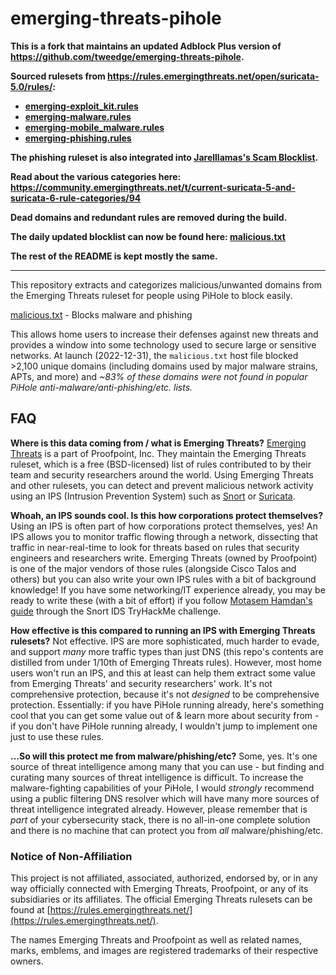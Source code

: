 # emerging-threats-pihole

**This is a fork that maintains an updated Adblock Plus version of <https://github.com/tweedge/emerging-threats-pihole>.**

**Sourced rulesets from <https://rules.emergingthreats.net/open/suricata-5.0/rules/>:**
* **[emerging-exploit_kit.rules](https://rules.emergingthreats.net/open/suricata-5.0/rules/emerging-exploit_kit.rules)**
* **[emerging-malware.rules](https://rules.emergingthreats.net/open/suricata-5.0/rules/emerging-malware.rules)**
* **[emerging-mobile_malware.rules](https://rules.emergingthreats.net/open/suricata-5.0/rules/emerging-mobile_malware.rules)**
* **[emerging-phishing.rules](https://rules.emergingthreats.net/open/suricata-5.0/rules/emerging-phishing.rules)**

**The phishing ruleset is also integrated into [Jarelllamas's Scam Blocklist](https://github.com/jarelllama/Scam-Blocklist).**

**Read about the various categories here: <https://community.emergingthreats.net/t/current-suricata-5-and-suricata-6-rule-categories/94>**

**Dead domains and redundant rules are removed during the build.**

**The daily updated blocklist can now be found here: [malicious.txt](https://raw.githubusercontent.com/jarelllama/emerging-threats-pihole/main/malicious.txt)**

**The rest of the README is kept mostly the same.**

---

This repository extracts and categorizes malicious/unwanted domains from the Emerging Threats ruleset for people using PiHole to block easily.

[malicious.txt](https://raw.githubusercontent.com/jarelllama/emerging-threats-pihole/main/malicious.txt) - Blocks malware and phishing

This allows home users to increase their defenses against new threats and provides a window into some technology used to secure large or sensitive networks. At launch (2022-12-31), the `malicious.txt` host file blocked >2,100 unique domains (including domains used by major malware strains, APTs, and more) and *~83% of these domains were not found in popular PiHole anti-malware/anti-phishing/etc. lists.*

## FAQ

**Where is this data coming from / what is Emerging Threats?** [Emerging Threats](https://doc.emergingthreats.net/bin/view/Main/EmergingFAQ) is a part of Proofpoint, Inc. They maintain the Emerging Threats ruleset, which is a free (BSD-licensed) list of rules contributed to by their team and security researchers around the world. Using Emerging Threats and other rulesets, you can detect and prevent malicious network activity using an IPS (Intrusion Prevention System) such as [Snort](https://www.snort.org/) or [Suricata](https://suricata.io/).

**Whoah, an IPS sounds cool. Is this how corporations protect themselves?** Using an IPS is often part of how corporations protect themselves, yes! An IPS allows you to monitor traffic flowing through a network, dissecting that traffic in near-real-time to look for threats based on rules that security engineers and researchers write. Emerging Threats (owned by Proofpoint) is one of the major vendors of those rules (alongside Cisco Talos and others) but you can also write your own IPS rules with a bit of background knowledge! If you have some networking/IT experience already, you may be ready to write these (with a bit of effort) if you follow [Motasem Hamdan's guide](https://www.youtube.com/watch?v=pvPdOO2VcwM) through the Snort IDS TryHackMe challenge.

**How effective is this compared to running an IPS with Emerging Threats rulesets?** Not effective. IPS are more sophisticated, much harder to evade, and support *many* more traffic types than just DNS (this repo's contents are distilled from under 1/10th of Emerging Threats rules). However, most home users won't run an IPS, and this at least can help them extract some value from Emerging Threats' and security researchers' work. It's not comprehensive protection, because it's not *designed* to be comprehensive protection. Essentially: if you have PiHole running already, here's something cool that you can get some value out of & learn more about security from - if you don't have PiHole running already, I wouldn't jump to implement one just to use these rules.

**...So will this protect me from malware/phishing/etc?** Some, yes. It's one source of threat intelligence among many that you can use - but finding and curating many sources of threat intelligence is difficult. To increase the malware-fighting capabilities of your PiHole, I would *strongly* recommend using a public filtering DNS resolver which will have many more sources of threat intelligence integrated already. However, please remember that is *part* of your cybersecurity stack, there is no all-in-one complete solution and there is no machine that can protect you from *all* malware/phishing/etc.

### Notice of Non-Affiliation

This project is not affiliated, associated, authorized, endorsed by, or in any way officially connected with Emerging Threats, Proofpoint, or any of its subsidiaries or its affiliates. The official Emerging Threats rulesets can be found at [https://rules.emergingthreats.net/](https://rules.emergingthreats.net/).

The names Emerging Threats and Proofpoint as well as related names, marks, emblems, and images are registered trademarks of their respective owners.
